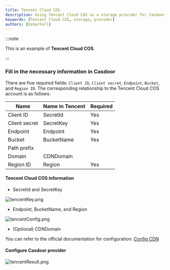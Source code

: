 ```yaml
---
title: Tencent Cloud COS
description: Using Tencent Cloud COS as a storage provider for Casdoor
keywords: [Tencent Cloud COS, storage, provider]
authors: [UsherFall]
---
```


:::note

This is an example of **Tencent Cloud COS**.

:::

### Fill in the necessary information in Casdoor

There are five required fields: `Client ID`, `Client secret`, `Endpoint`, `Bucket`, and `Region ID`. The corresponding relationship to the Tencent Cloud COS account is as follows:

| Name                | Name in Tencent | Required |
|---------------------|-----------------|----------|
| Client ID           | SecretId        | Yes      |
| Client secret       | SecretKey       | Yes      |
| Endpoint            | Endpoint        | Yes      |
| Bucket              | BucketName      | Yes      |
| Path prefix         |                 |          |
| Domain              | CDNDomain       |          |
| Region ID           | Region          | Yes      |

#### Tencent Cloud COS information

- SecretId and SecretKey

![tencentKey.png](/img/providers/storage/tencentKey.png)

- Endpoint, BucketName, and Region

![tencentConfig.png](/img/providers/storage/tencentConfig.png)

- (Optional) CDNDomain

You can refer to the official documentation for configuration: [Config CDN](https://cloud.tencent.com/document/product/436/18670#.E5.AF.B9.E8.87.AA.E5.AE.9A.E4.B9.89.E5.9F.9F.E5.90.8D.E9.85.8D.E7.BD.AE-cdn-.E5.8A.A0.E9.80.9F)

#### Configure Casdoor provider

![tencentResult.png](/img/providers/storage/tencentResult.png)
